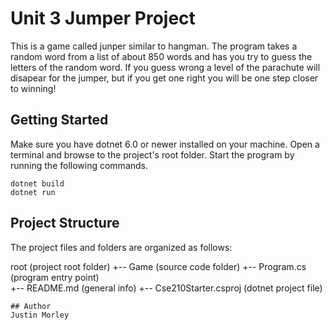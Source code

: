 # Unit 3 Jumper Project

This is a game called junper similar to hangman. The program takes a random word from a list of about 850 words and has you try to guess the letters of the random word. If you guess wrong a level of the parachute will disapear for the jumper, but if you get one right you will be one step closer to winning!

## Getting Started
Make sure you have dotnet 6.0 or newer installed on your machine. Open 
a terminal and browse to the project's root folder. Start the program 
by running the following commands.
```
dotnet build
dotnet run 
```

## Project Structure
The project files and folders are organized as follows:

root                    (project root folder)
+-- Game                (source code folder)
+-- Program.cs          (program entry point)    
+-- README.md           (general info)
+-- Cse210Starter.csproj       (dotnet project file)
```
## Author
Justin Morley
